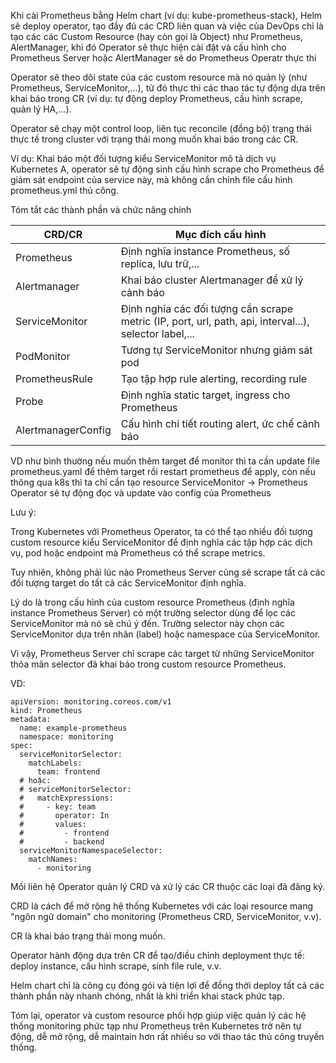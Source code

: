 
Khi cài Prometheus bằng Helm chart (ví dụ: kube-prometheus-stack), Helm sẽ deploy operator, tạo đầy đủ các CRD liên quan và việc của DevOps chỉ là tạo các các Custom Resource (hay còn gọi là Object) như Prometheus, AlertManager, khi đó Operator sẽ thực hiện cài đặt và cấu hình cho Prometheus Server hoặc AlertManager sẽ do Prometheus Operatr thực thi

Operator sẽ theo dõi state của các custom resource mà nó quản lý (như Prometheus, ServiceMonitor,...), từ đó thực thi các thao tác tự động dựa trên khai báo trong CR (ví dụ: tự động deploy Prometheus, cấu hình scrape, quản lý HA,...).

Operator sẽ chạy một control loop, liên tục reconcile (đồng bộ) trạng thái thực tế trong cluster với trạng thái mong muốn khai báo trong các CR.

Ví dụ: Khai báo một đối tượng kiểu ServiceMonitor mô tả dịch vụ Kubernetes A, operator sẽ tự động sinh cấu hình scrape cho Prometheus để giám sát endpoint của service này, mà không cần chỉnh file cấu hình prometheus.yml thủ công.

Tóm tắt các thành phần và chức năng chính

| CRD/CR               | Mục đích cấu hình                                                          |
|----------------------|----------------------------------------------------------------------------|
| Prometheus           | Định nghĩa instance Prometheus, số replica, lưu trữ,...                    |
| Alertmanager         | Khai báo cluster Alertmanager để xử lý cảnh báo                            |
| ServiceMonitor       | Định nghĩa các đối tượng cần scrape metric (IP, port, url, path, api, interval...), selector label,...                      |
| PodMonitor           | Tương tự ServiceMonitor nhưng giám sát pod                                 |
| PrometheusRule       | Tạo tập hợp rule alerting, recording rule                                  |
| Probe                | Định nghĩa static target, ingress cho Prometheus                           |
| AlertmanagerConfig   | Cấu hình chi tiết routing alert, ức chế cảnh báo                           |

VD như bình thường nếu muốn thêm target để monitor thì ta cần update file prometheus.yaml để thêm target rồi restart prometheus để apply, còn nếu thông qua k8s thì ta chỉ cần tạo resource ServiceMonitor -> Prometheus Operator sẽ tự động đọc và update vào config của Prometheus

Lưu ý:

Trong Kubernetes với Prometheus Operator, ta có thể tạo nhiều đối tượng custom resource kiểu ServiceMonitor để định nghĩa các tập hợp các dịch vụ, pod hoặc endpoint mà Prometheus có thể scrape metrics.

Tuy nhiên, không phải lúc nào Prometheus Server cũng sẽ scrape tất cả các đối tượng target do tất cả các ServiceMonitor định nghĩa.

Lý do là trong cấu hình của custom resource Prometheus (định nghĩa instance Prometheus Server) có một trường selector dùng để lọc các ServiceMonitor mà nó sẽ chú ý đến. Trường selector này chọn các ServiceMonitor dựa trên nhãn (label) hoặc namespace của ServiceMonitor.

Vì vậy, Prometheus Server chỉ scrape các target từ những ServiceMonitor thỏa mãn selector đã khai báo trong custom resource Prometheus.

VD:
```
apiVersion: monitoring.coreos.com/v1
kind: Prometheus
metadata:
  name: example-prometheus
  namespace: monitoring
spec:
  serviceMonitorSelector:
    matchLabels:
      team: frontend
  # hoặc:
  # serviceMonitorSelector:
  #   matchExpressions:
  #     - key: team
  #       operator: In
  #       values:
  #         - frontend
  #         - backend
  serviceMonitorNamespaceSelector:
    matchNames:
      - monitoring
```




Mối liên hệ
Operator quản lý CRD và xử lý các CR thuộc các loại đã đăng ký.

CRD là cách để mở rộng hệ thống Kubernetes với các loại resource mang "ngôn ngữ domain" cho monitoring (Prometheus CRD, ServiceMonitor, v.v).

CR là khai báo trạng thái mong muốn.

Operator hành động dựa trên CR để tạo/điều chỉnh deployment thực tế: deploy instance, cấu hình scrape, sinh file rule, v.v.

Helm chart chỉ là công cụ đóng gói và tiện lợi để đồng thời deploy tất cả các thành phần này nhanh chóng, nhất là khi triển khai stack phức tạp.

Tóm lại, operator và custom resource phối hợp giúp việc quản lý các hệ thống monitoring phức tạp như Prometheus trên Kubernetes trở nên tự động, dễ mở rộng, dễ maintain hơn rất nhiều so với thao tác thủ công truyền thống.

